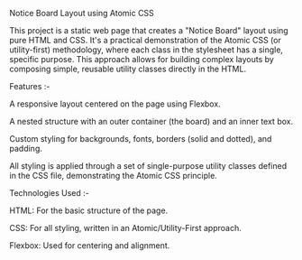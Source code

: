 Notice Board Layout using Atomic CSS 

This project is a static web page that creates a "Notice Board" layout using pure HTML and CSS. It's a practical demonstration of the Atomic CSS (or utility-first) methodology, where each class in the stylesheet has a single, specific purpose. This approach allows for building complex layouts by composing simple, reusable utility classes directly in the HTML.

Features :-

A responsive layout centered on the page using Flexbox.

A nested structure with an outer container (the board) and an inner text box.

Custom styling for backgrounds, fonts, borders (solid and dotted), and padding.

All styling is applied through a set of single-purpose utility classes defined in the CSS file, demonstrating the Atomic CSS principle.

Technologies Used :-

HTML: For the basic structure of the page.

CSS: For all styling, written in an Atomic/Utility-First approach.

Flexbox: Used for centering and alignment.

